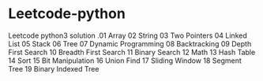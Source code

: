 # Leetcode-python
Leetcode python3 solution
.01 Array
02 String
03 Two Pointers
04 Linked List
05 Stack
06 Tree
07 Dynamic Programming
08 Backtracking
09 Depth First Search
10 Breadth First Search
11 Binary Search
12 Math
13 Hash Table
14 Sort
15 Bit Manipulation
16 Union Find
17 Sliding Window
18 Segment Tree
19 Binary Indexed Tree
